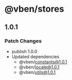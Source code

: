 # @vben/stores

## 1.0.1

### Patch Changes

- publish 1.0.0
- Updated dependencies
  - @vben/constants@1.0.1
  - @vben/locale@1.0.1
  - @vben/utils@1.0.1
